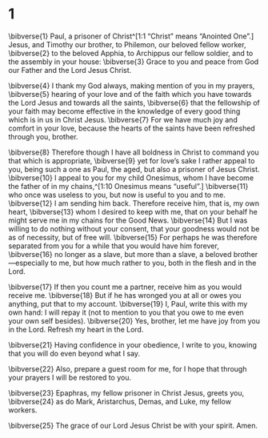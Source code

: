 # 1 
\bibverse{1} Paul, a prisoner of Christ^[1:1 “Christ” means “Anointed One”.] Jesus, and Timothy our brother, to Philemon, our beloved fellow worker, \bibverse{2} to the beloved Apphia, to Archippus our fellow soldier, and to the assembly in your house: \bibverse{3} Grace to you and peace from God our Father and the Lord Jesus Christ. 



\bibverse{4} I thank my God always, making mention of you in my prayers, \bibverse{5} hearing of your love and of the faith which you have towards the Lord Jesus and towards all the saints, \bibverse{6} that the fellowship of your faith may become effective in the knowledge of every good thing which is in us in Christ Jesus. \bibverse{7} For we have much joy and comfort in your love, because the hearts of the saints have been refreshed through you, brother. 

\bibverse{8} Therefore though I have all boldness in Christ to command you that which is appropriate, \bibverse{9} yet for love’s sake I rather appeal to you, being such a one as Paul, the aged, but also a prisoner of Jesus Christ. \bibverse{10} I appeal to you for my child Onesimus, whom I have become the father of in my chains,^[1:10 Onesimus means “useful”.] \bibverse{11} who once was useless to you, but now is useful to you and to me. \bibverse{12} I am sending him back. Therefore receive him, that is, my own heart, \bibverse{13} whom I desired to keep with me, that on your behalf he might serve me in my chains for the Good News. \bibverse{14} But I was willing to do nothing without your consent, that your goodness would not be as of necessity, but of free will. \bibverse{15} For perhaps he was therefore separated from you for a while that you would have him forever, \bibverse{16} no longer as a slave, but more than a slave, a beloved brother—especially to me, but how much rather to you, both in the flesh and in the Lord. 



\bibverse{17} If then you count me a partner, receive him as you would receive me. \bibverse{18} But if he has wronged you at all or owes you anything, put that to my account. \bibverse{19} I, Paul, write this with my own hand: I will repay it (not to mention to you that you owe to me even your own self besides). \bibverse{20} Yes, brother, let me have joy from you in the Lord. Refresh my heart in the Lord. 

\bibverse{21} Having confidence in your obedience, I write to you, knowing that you will do even beyond what I say. 

\bibverse{22} Also, prepare a guest room for me, for I hope that through your prayers I will be restored to you. 

\bibverse{23} Epaphras, my fellow prisoner in Christ Jesus, greets you, \bibverse{24} as do Mark, Aristarchus, Demas, and Luke, my fellow workers. 

\bibverse{25} The grace of our Lord Jesus Christ be with your spirit. Amen. 